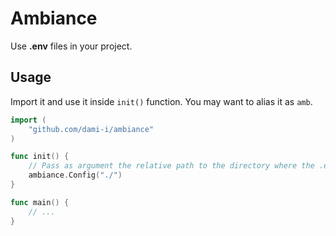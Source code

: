 # Ambiance

Use **.env** files in your project.

## Usage

Import it and use it inside `init()` function. You may want to alias it as `amb`.

```go
import (
	"github.com/dami-i/ambiance"
)

func init() {
	// Pass as argument the relative path to the directory where the .env files are located
	ambiance.Config("./")
}

func main() {
	// ...
}
```